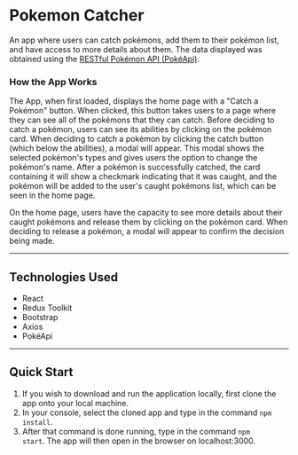 # Pokemon Catcher

An app where users can catch pokémons, add them to their pokémon list, and have access to more details about them. The data displayed was obtained using the [RESTful Pokémon API (PokéApi)](https://pokeapi.co/docs/v2).

### How the App Works

The App, when first loaded, displays the home page with a "Catch a Pokémon" button. When clicked, this button takes users to a page where they can see all of the pokémons that they can catch. Before deciding to catch a pokémon, users can see its abilities by clicking on the pokémon card. When deciding to catch a pokémon by clicking the catch button (which below the abilities), a modal will appear. This modal shows the selected pokémon's types and gives users the option to change the pokémon's name. After a pokémon is successfully catched, the card containing it will show a checkmark indicating that it was caught, and the pokémon will be added to the user's caught pokémons list, which can be seen in the home page.

On the home page, users have the capacity to see more details about their caught pokémons and release them by clicking on the pokémon card. When deciding to release a pokémon, a modal will appear to confirm the decision being made.

---

## Technologies Used

-   React
-   Redux Toolkit
-   Bootstrap
-   Axios
-   PokéApi

---

## Quick Start

1. If you wish to download and run the application locally, first clone the app onto your local machine.
2. In your console, select the cloned app and type in the command <code>npm install</code>.
3. After that command is done running, type in the command <code>npm start</code>. The app will then open in the browser on localhost:3000.
